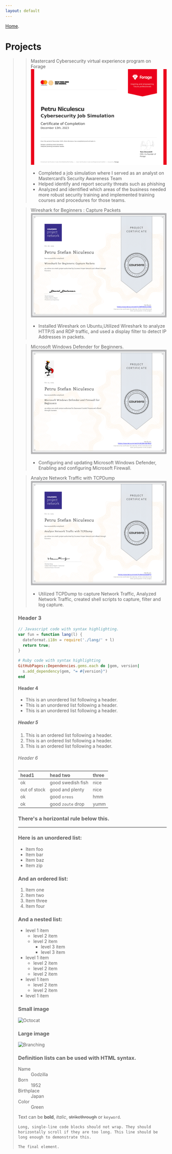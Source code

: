 ```yaml
---
layout: default
---
```


[Home](./index).



# Projects

> <script>
  fetch('https://tryhackme.com/api/v2/badges/public-profile?userPublicId=2459022')
    .then(response => {
      if (!response.ok) {
        throw new Error('Network response was not OK');
      }
      return response.json();
    })
    .then(data => {
      // Process and display the data
      document.getElementById('profile').innerHTML = `<h3>${data.username}'s Profile</h3>`;
    })
    .catch(error => {
      console.error('There was a problem with the fetch operation:', error);
    });
</script>

<div id="profile"></div>

>
>


> Mastercard Cybersecurity virtual experience program on Forage
> ![Mastercard_cert](vcKAB5yYAgvemepGQ_Mastercard_buW5gkjHuhoE7pWK4_1702477946596_completion_certificate.png)
> - Completed a job simulation where I served as an analyst on Mastercard’s Security Awareness Team 
> - Helped identify and report security threats such as phishing 
> - Analyzed and identified which areas of the business needed more robust security training and implemented training courses and procedures for those teams.

> Wireshark for Beginners : Capture Packets
> ![Wireshark_cert](Coursera5WPW4VE27Z6G.png)
> - Installed Wireshark on Ubuntu,Utilized Wireshark to analyze HTTP/S and RDP traffic, and used a display filter to detect IP Addresses in packets.

> Microsoft Windows Defender for Beginners.
> ![IBM_cert](CourseraKE36EJGEJMU2.png)
> - Configuring and updating Microsoft Windows Defender, Enabling and configuring Microsoft Firewall.

> Analyze Network Traffic with TCPDump
> ![TCPDump_cert](CourseraAAVU25Z6APJ2.png)
> - Utilized TCPDump to capture Network Traffic, Analyzed Network Traffic, created shell scripts to capture, filter and log capture. 

### Header 3

```js
// Javascript code with syntax highlighting.
var fun = function lang(l) {
  dateformat.i18n = require('./lang/' + l)
  return true;
}
```

```ruby
# Ruby code with syntax highlighting
GitHubPages::Dependencies.gems.each do |gem, version|
  s.add_dependency(gem, "= #{version}")
end
```

#### Header 4

*   This is an unordered list following a header.
*   This is an unordered list following a header.
*   This is an unordered list following a header.

##### Header 5

1.  This is an ordered list following a header.
2.  This is an ordered list following a header.
3.  This is an ordered list following a header.

###### Header 6

| head1        | head two          | three |
|:-------------|:------------------|:------|
| ok           | good swedish fish | nice  |
| out of stock | good and plenty   | nice  |
| ok           | good `oreos`      | hmm   |
| ok           | good `zoute` drop | yumm  |

### There's a horizontal rule below this.

* * *

### Here is an unordered list:

*   Item foo
*   Item bar
*   Item baz
*   Item zip

### And an ordered list:

1.  Item one
1.  Item two
1.  Item three
1.  Item four

### And a nested list:

- level 1 item
  - level 2 item
  - level 2 item
    - level 3 item
    - level 3 item
- level 1 item
  - level 2 item
  - level 2 item
  - level 2 item
- level 1 item
  - level 2 item
  - level 2 item
- level 1 item

### Small image

![Octocat](https://github.githubassets.com/images/icons/emoji/octocat.png)

### Large image

![Branching](https://guides.github.com/activities/hello-world/branching.png)


### Definition lists can be used with HTML syntax.

<dl>
<dt>Name</dt>
<dd>Godzilla</dd>
<dt>Born</dt>
<dd>1952</dd>
<dt>Birthplace</dt>
<dd>Japan</dd>
<dt>Color</dt>
<dd>Green</dd>
</dl>

Text can be **bold**, _italic_, ~~strikethrough~~ or `keyword`.

```
Long, single-line code blocks should not wrap. They should horizontally scroll if they are too long. This line should be long enough to demonstrate this.
```

```
The final element.
```
